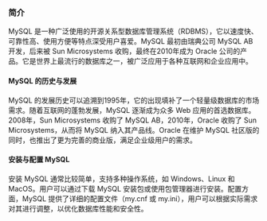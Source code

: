 ### 简介

MySQL 是一种广泛使用的开源关系型数据库管理系统（RDBMS），它以速度快、可靠性高、使用方便等特点深受用户喜爱。MySQL 最初由瑞典公司 MySQL AB 开发，后来被 Sun Microsystems 收购，最终在2010年成为 Oracle 公司的产品。它是世界上最流行的数据库之一，被广泛应用于各种互联网和企业应用中。

#### MySQL 的历史与发展

MySQL 的发展历史可以追溯到1995年，它的出现填补了一个轻量级数据库的市场需求。随着互联网的蓬勃发展，MySQL 逐渐成为众多 Web 应用的首选数据库。2008年，Sun Microsystems 收购了 MySQL AB，2010年，Oracle 收购了 Sun Microsystems，从而将 MySQL 纳入其产品线。Oracle 在维护 MySQL 社区版的同时，也推出了更为完善的商业版，满足企业级用户的需求。

#### 安装与配置 MySQL

安装 MySQL 通常比较简单，支持多种操作系统，如 Windows、Linux 和 MacOS。用户可以通过下载 MySQL 安装包或使用包管理器进行安装。配置方面，MySQL 提供了详细的配置文件（my.cnf 或 my.ini），用户可以根据实际需求对其进行调整，以优化数据库性能和安全性。

